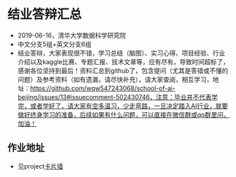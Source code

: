 # 结业答辩汇总
- 2019-06-16，清华大学数据科学研究院
- 中文分支5组+英文分支6组
- 结业答辩，大家表现很不错，学习总结（脑图）、实习心得、项目经验、行业介绍以及kaggle比赛、专题汇报、技术文章等，应有尽有，导致时间超标了，感谢各位坚持到最后！资料汇总到github了，包含提问（尤其是答错或不懂的问题）及参考资料（如有遗漏，请尽快补充），请大家查阅，相互学习，地址：https://github.com/wqw547243068/school-of-ai-beijing/issues/13#issuecomment-502430746，注意：毕业并不代表学完，或者学好了，请大家有空多温习，少走弯路，一旦决定踏入AI行业，就要做好终身学习的准备，后续如果有什么问题，可以直接在微信群或qq群里问，加油！

## 作业地址
- 见project[卡片墙](https://github.com/wqw547243068/school-of-ai-beijing/projects/2)


